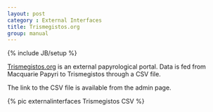 ```yaml
---
layout: post
category : External Interfaces
title: Trismegistos.org
group: manual
---
```

{% include JB/setup %}

[Trismegistos.org](http://www.trismegistos.org/) is an external papyrological portal. Data is fed from Macquarie Papyri to Trismegistos through a CSV file.

The link to the CSV file is available from the admin page.

{% pic externalinterfaces Trismegistos CSV %}
